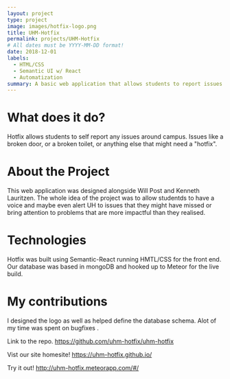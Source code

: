 ```yaml
---
layout: project
type: project
image: images/hotfix-logo.png
title: UHM-Hotfix
permalink: projects/UHM-Hotfix
# All dates must be YYYY-MM-DD format!
date: 2018-12-01
labels:
  - HTML/CSS
  - Semantic UI w/ React
  - Automatization
summary: A basic web application that allows students to report issues around the University of Hawaii at Manoa campus.
---
```


# What does it do?
Hotfix allows students to self report any issues around campus. Issues like a broken door, or a broken toilet,
or anything else that might need a "hotfix".

# About the Project
This web application was designed alongside Will Post and Kenneth Lauritzen. The whole idea of the project was to allow
studentds to have a voice and maybe even alert UH to issues that they might have missed or bring attention to problems
that are more impactful than they realised.

# Technologies
Hotfix was built using Semantic-React running HMTL/CSS for the front end. Our database was based in mongoDB and hooked up to
Meteor for the live build. 

# My contributions
I designed the logo as well as helped define the database schema. Alot of my time was spent on bugfixes .



Link to the repo.
https://github.com/uhm-hotfix/uhm-hotfix

Vist our site homesite!
https://uhm-hotfix.github.io/

Try it out!
http://uhm-hotfix.meteorapp.com/#/
